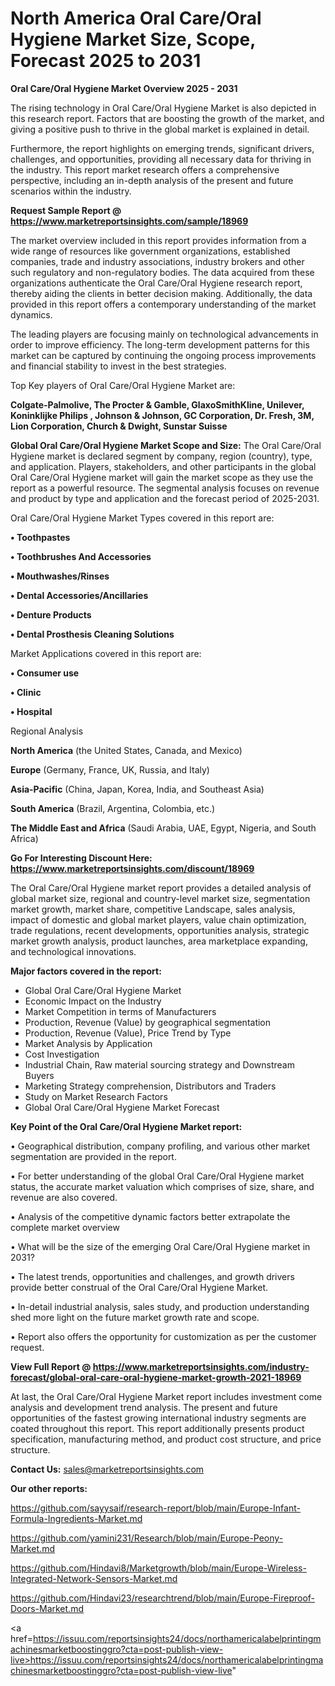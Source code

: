 # North America Oral Care/Oral Hygiene Market Size, Scope, Forecast 2025 to 2031

<Strong> Oral Care/Oral Hygiene Market Overview 2025 - 2031</strong>

The rising technology in Oral Care/Oral Hygiene Market is also depicted in this research report. Factors that are boosting the growth of the market, and giving a positive push to thrive in the global market is explained in detail.

Furthermore, the report highlights on emerging trends, significant drivers, challenges, and opportunities, providing all necessary data for thriving in the industry. This report market research offers a comprehensive perspective, including an in-depth analysis of the present and future scenarios within the industry.

<strong>Request Sample Report @ <a href=https://www.marketreportsinsights.com/sample/18969>https://www.marketreportsinsights.com/sample/18969</a></strong>

The market overview included in this report provides information from a wide range of resources like government organizations, established companies, trade and industry associations, industry brokers and other such regulatory and non-regulatory bodies. The data acquired from these organizations authenticate the Oral Care/Oral Hygiene research report, thereby aiding the clients in better decision making. Additionally, the data provided in this report offers a contemporary understanding of the market dynamics.

The leading players are focusing mainly on technological advancements in order to improve efficiency. The long-term development patterns for this market can be captured by continuing the ongoing process improvements and financial stability to invest in the best strategies.

Top Key players of Oral Care/Oral Hygiene Market are:

<strong>Colgate-Palmolive, The Procter & Gamble, GlaxoSmithKline, Unilever, Koninklijke Philips , Johnson & Johnson, GC Corporation, Dr. Fresh, 3M, Lion Corporation, Church & Dwight, Sunstar Suisse</strong>

<strong><b>Global Oral Care/Oral Hygiene Market Scope and Size:</b></strong>
The Oral Care/Oral Hygiene market is declared segment by company, region (country), type, and application. Players, stakeholders, and other participants in the global Oral Care/Oral Hygiene market will gain the market scope as they use the report as a powerful resource. The segmental analysis focuses on revenue and product by type and application and the forecast period of 2025-2031.

Oral Care/Oral Hygiene Market Types covered in this report are:

<strong>• Toothpastes

• Toothbrushes And Accessories

• Mouthwashes/Rinses

• Dental Accessories/Ancillaries

• Denture Products

• Dental Prosthesis Cleaning Solutions</strong>

Market Applications covered in this report are:

<strong>• Consumer use

• Clinic

• Hospital</strong> 

Regional Analysis

<strong>North America</strong> (the United States, Canada, and Mexico)

<strong>Europe</strong> (Germany, France, UK, Russia, and Italy)

<strong>Asia-Pacific</strong> (China, Japan, Korea, India, and Southeast Asia)

<strong>South America</strong> (Brazil, Argentina, Colombia, etc.)

<strong>The Middle East and Africa</strong> (Saudi Arabia, UAE, Egypt, Nigeria, and South Africa)

<strong>Go For Interesting Discount Here: <a href=https://www.marketreportsinsights.com/discount/18969>https://www.marketreportsinsights.com/discount/18969</a></strong>

The Oral Care/Oral Hygiene market report provides a detailed analysis of global market size, regional and country-level market size, segmentation market growth, market share, competitive Landscape, sales analysis, impact of domestic and global market players, value chain optimization, trade regulations, recent developments, opportunities analysis, strategic market growth analysis, product launches, area marketplace expanding, and technological innovations.

<strong><b>Major factors covered in the report:</b></strong>
<ul>
  <li>Global Oral Care/Oral Hygiene Market </li>
  <li>Economic Impact on the Industry</li>
  <li>Market Competition in terms of Manufacturers</li>
  <li>Production, Revenue (Value) by geographical segmentation</li>
  <li>Production, Revenue (Value), Price Trend by Type</li>
  <li>Market Analysis by Application</li>
  <li>Cost Investigation</li>
  <li>Industrial Chain, Raw material sourcing strategy and Downstream Buyers</li>
  <li>Marketing Strategy comprehension, Distributors and Traders</li>
  <li>Study on Market Research Factors</li>
  <li>Global Oral Care/Oral Hygiene Market Forecast</li>
</ul>

<strong><b>Key Point of the Oral Care/Oral Hygiene Market report:</b></strong>

• Geographical distribution, company profiling, and various other market segmentation are provided in the report.

• For better understanding of the global Oral Care/Oral Hygiene market status, the accurate market valuation which comprises of size, share, and revenue are also covered.

• Analysis of the competitive dynamic factors better extrapolate the complete market overview

• What will be the size of the emerging Oral Care/Oral Hygiene market in 2031?

• The latest trends, opportunities and challenges, and growth drivers provide better construal of the Oral Care/Oral Hygiene Market.

• In-detail industrial analysis, sales study, and production understanding shed more light on the future market growth rate and scope.

• Report also offers the opportunity for customization as per the customer request.

<strong><b>View Full Report @ <a href=https://www.marketreportsinsights.com/industry-forecast/global-oral-care-oral-hygiene-market-growth-2021-18969>https://www.marketreportsinsights.com/industry-forecast/global-oral-care-oral-hygiene-market-growth-2021-18969</a></b></strong>


At last, the Oral Care/Oral Hygiene Market report includes investment come analysis and development trend analysis. The present and future opportunities of the fastest growing international industry segments are coated throughout this report. This report additionally presents product specification, manufacturing method, and product cost structure, and price structure.

<strong>Contact Us:</strong>
sales@marketreportsinsights.com

<strong>Our other reports:</strong>

<a href=https://github.com/sayysaif/research-report/blob/main/Europe-Infant-Formula-Ingredients-Market.md>https://github.com/sayysaif/research-report/blob/main/Europe-Infant-Formula-Ingredients-Market.md</a>

<a href=https://github.com/yamini231/Research/blob/main/Europe-Peony-Market.md>https://github.com/yamini231/Research/blob/main/Europe-Peony-Market.md</a>

<a href=https://github.com/Hindavi8/Marketgrowth/blob/main/Europe-Wireless-Integrated-Network-Sensors-Market.md>https://github.com/Hindavi8/Marketgrowth/blob/main/Europe-Wireless-Integrated-Network-Sensors-Market.md</a>

<a href=https://github.com/Hindavi23/researchtrend/blob/main/Europe-Fireproof-Doors-Market.md>https://github.com/Hindavi23/researchtrend/blob/main/Europe-Fireproof-Doors-Market.md</a>

<a href=https://issuu.com/reportsinsights24/docs/northamericalabelprintingmachinesmarketboostinggro?cta=post-publish-view-live>https://issuu.com/reportsinsights24/docs/northamericalabelprintingmachinesmarketboostinggro?cta=post-publish-view-live</a>"
